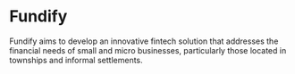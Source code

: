 # Fundify
Fundify aims to develop an innovative fintech solution that addresses the financial needs of small and micro businesses, particularly those located in townships and informal settlements. 
